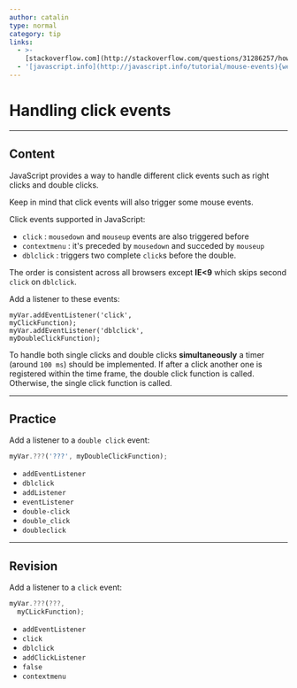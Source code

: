 ```yaml
---
author: catalin
type: normal
category: tip
links:
  - >-
    [stackoverflow.com](http://stackoverflow.com/questions/31286257/how-to-check-the-click-is-single-or-double-in-javascript){website}
  - '[javascript.info](http://javascript.info/tutorial/mouse-events){website}'
---
```


# Handling click events


---

## Content

JavaScript provides a way to handle different click events such as right clicks and double clicks.

Keep in mind that click events will also trigger some mouse events.

Click events supported in JavaScript:

- `click` : `mousedown` and `mouseup` events are also triggered before
- `contextmenu` : it's preceded by `mousedown` and succeded by `mouseup`
- `dblclick` : triggers two complete `click`s before the double.

The order is consistent across all browsers except **IE<9** which skips second `click` on `dblclick`.

Add a listener to these events:

```plain-text
myVar.addEventListener('click',
myClickFunction);
myVar.addEventListener('dblclick',
myDoubleClickFunction);
```

To handle both single clicks and double clicks **simultaneously** a timer (around `100 ms`) should be implemented. If after a click another one is registered within the time frame, the double click function is called. Otherwise, the single click function is called.


---

## Practice

Add a listener to a `double click` event:

```javascript
myVar.???('???', myDoubleClickFunction);
```

- `addEventListener`
- `dblclick`
- `addListener`
- `eventListener`
- `double-click`
- `double_click`
- `doubleclick`


---

## Revision

Add a listener to a `click` event:

```javascript
myVar.???(???,
  myCLickFunction);
```

- `addEventListener`
- `click`
- `dblclick`
- `addClickListener`
- `false`
- `contextmenu`
